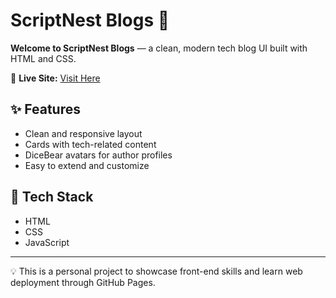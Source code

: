 # ScriptNest Blogs 📰

**Welcome to ScriptNest Blogs** — a clean, modern tech blog UI built with HTML and CSS.

📌 **Live Site:** [Visit Here](https://suhani-01.github.io/BlogsSite/)

## ✨ Features
- Clean and responsive layout
- Cards with tech-related content
- DiceBear avatars for author profiles
- Easy to extend and customize

## 🚀 Tech Stack
- HTML
- CSS
- JavaScript

---

💡 This is a personal project to showcase front-end skills and learn web deployment through GitHub Pages.
